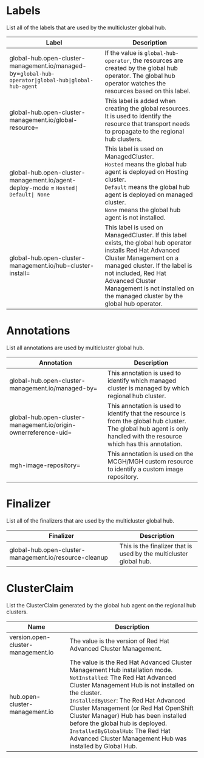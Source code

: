 # Labels

List all of the labels that are used by the multicluster global hub.

| Label                                                                                                | Description                                                                                                                                                                                                                                                  |
| ---------------------------------------------------------------------------------------------------- | ------------------------------------------------------------------------------------------------------------------------------------------------------------------------------------------------------------------------------------------------------------ |
| global-hub.open-cluster-management.io/managed-by=`global-hub-operator\|global-hub\|global-hub-agent` | If the value is `global-hub-operator`, the resources are created by the global hub operator. The global hub operator watches the resources based on this label.                                                                                     |
| global-hub.open-cluster-management.io/global-resource=                                               | This label is added when creating the global resources. It is used to identify the resource that transport needs to propagate to the regional hub clusters.                                                                                               |
| global-hub.open-cluster-management.io/agent-deploy-mode = `Hosted\| Default\| None`                  | This label is used on ManagedCluster.<br>`Hosted` means the global hub agent is deployed on Hosting cluster.<br>`Default` means the global hub agent is deployed on managed cluster.<br>`None` means the global hub agent is not installed. |
| global-hub.open-cluster-management.io/hub-cluster-install=                                           | This label is used on ManagedCluster. If this label exists, the global hub operator installs Red Hat Advanced Cluster Management on a managed cluster. If the label is not included, Red Hat Advanced Cluster Management is not installed on the managed cluster by the global hub operator.                                          |

# Annotations

List all annotations are used by multicluster global hub.

| Annotation                                                       | Description                                                                                                                                                        |
| ---------------------------------------------------------------- | ------------------------------------------------------------------------------------------------------------------------------------------------------------------ |
| global-hub.open-cluster-management.io/managed-by=                | This annotation is used to identify which managed cluster is managed by which regional hub cluster.                                                                  |
| global-hub.open-cluster-management.io/origin-ownerreference-uid= | This annotation is used to identify that the resource is from the global hub cluster. The global hub agent is only handled with the resource which has this annotation. |
| mgh-image-repository=                                            | This annotation is used on the MCGH/MGH custom resource to identify a custom image repository.                                                                                      |


# Finalizer

List all of the finalizers that are used by the multicluster global hub.

| Finalizer                                              | Description                                                         |
| ------------------------------------------------------ | ------------------------------------------------------------------- |
| global-hub.open-cluster-management.io/resource-cleanup | This is the finalizer that is used by the multicluster global hub. |

# ClusterClaim 

List the ClusterClaim generated by the global hub agent on the regional hub clusters.

| Name                               | Description                                                                                                                                                                                                                                                                      |
| ---------------------------------- | -------------------------------------------------------------------------------------------------------------------------------------------------------------------------------------------------------------------------------------------------------------------------------- |
| version.open-cluster-management.io | The value is the version of Red Hat Advanced Cluster Management.                                                                                                                                                                                                                                                 |
| hub.open-cluster-management.io     | The value is the Red Hat Advanced Cluster Management Hub installation mode.<br> `NotInstalled`: The Red Hat Advanced Cluster Management Hub is not installed on the cluster.<br>`InstalledByUser`: The Red Hat Advanced Cluster Management (or Red Hat OpenShift Cluster Manager) Hub has been installed before the global hub is deployed.<br>`InstalledByGlobalHub`: The Red Hat Advanced Cluster Management Hub was installed by Global Hub. |
